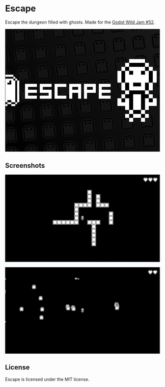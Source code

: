 # Escape

Escape the dungeon filled with ghosts. Made for the [Godot Wild Jam #52](https://itch.io/jam/godot-wild-jam-52).

![](assets/banner.png)

## Screenshots

![](assets/screenshot_3.png)

![](assets/screenshot_4.png)

## License

Escape is licensed under the MIT license.
